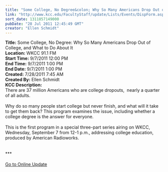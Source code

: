 ```yaml
---
title: "Some College, No Degree&colon; Why So Many Americans Drop Out of College, and What to Do About It"
link: "http://www.kcc.edu/FacultyStaff/update/Lists/Events/DispForm.aspx?ID=113"
sort_date: 1311857149000
pubDate: "28 Jul 2011 12:45:49 GMT"
creator: "Ellen Schmidt"
---
```


<div><b>Title:</b> Some College, No Degree: Why So Many Americans Drop Out of College, and What to Do About It</div>
<div><b>Location:</b> WKCC 91.1 FM</div>
<div><b>Start Time:</b> 9/7/2011 12:00 PM</div>
<div><b>End Time:</b> 9/7/2011 1:00 PM</div>
<div><b>End Date:</b> 9/7/2011 1:00 PM</div>
<div><b>Created:</b> 7/28/2011 7:45 AM</div>
<div><b>Created By:</b> Ellen Schmidt</div>
<div><b>KCC Description:</b> <div class="ExternalClassB2C08115E31C47D59AFA3CCCC79DD50A">
<div>There are 37 million Americans who are college dropouts,  nearly a quarter of all adults. </div>
<div> </div>
<div>Why do so many people start college but never finish, and what will it take to get them back? This program examines the issue, including whether a college degree is the answer for everyone.</div>
<div> </div>
<div>
<div>This is the first program in a special three-part series airing on WKCC, Wednesday, September 7 from 12-1 p.m., addressing college education, produced by American Radioworks.</div>
<div> </div>
<div> </div>
<div>***</div>
<div> </div>
<div><a href="/FacultyStaff/update/Pages/dailyupdate.aspx">Go to Online Update</a></div>
<div> </div>
<div> </div></div></div></div>
